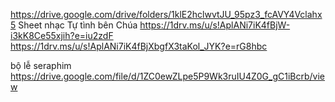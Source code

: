 https://drive.google.com/drive/folders/1klE2hclwvtJU_95pz3_fcAVY4Vclahx5 Sheet nhạc Tự tình bên Chúa
https://1drv.ms/u/s!AplANi7iK4fBjW-i3kK8Ce55xjih?e=iu2zdF 
https://1drv.ms/u/s!AplANi7iK4fBjXbgfX3taKol_JYK?e=rG8hbc

bộ lễ seraphim https://drive.google.com/file/d/1ZC0ewZLpe5P9Wk3ruIU4Z0G_gC1iBcrb/view
